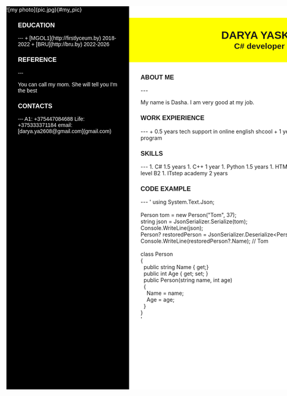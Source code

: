 <head>
    <title>CV</title>
    <link rel="stylesheet" href="style.css">
</head>

<body>
    <div style="
    background-color: crimson;
    margin: auto;
    width: 1000px;
    height: 1000px;">
        <div style="
        width: 320px;
        height: 1000px;
        float: left;
        background-color: #000;
        color: #fff;">
            ![my photo](pic.jpg){#my_pic}
            <div style="
            font-family: sans-serif;
            margin-left: 30px;
            margin-right: 30px;">
                <div id="education">
                    <h3 style="
                   font-family: sans-serif;
                   text-align: left;
                   ">EDUCATION</h3>
                    ---
                    + [MGOL1](http://firstlyceum.by) 2018-2022
                    + [BRU](http://bru.by) 2022-2026
                </div>
                <div id="reference">
                    <h3 style="
                    font-family: sans-serif;
                    text-align: left;
                    ">REFERENCE</h3>
                    ---
                    <p>You can call my mom. She will tell you I'm the best</p>
                </div>
                <div id="contacts">
                    <h3 style="
                    font-family: sans-serif;
                    text-align: left;
                    ">CONTACTS</h3>
                    ---
                    A1: +375447084688
                    Life: +375333371184
                    email: [darya.ya2608@gmail.com](gmail.com)
                </div>
            </div>
        </div>
        <div style="
        width: 680px;
        height: 1000px;
        float: left;
        background-color: #fff;">
            <div style="
            background-color: yellow;
            justify-content: center;
            display: block;
            margin-top: 30px;
            margin-bottom: 30px;
            padding-top: 30px;
            padding-bottom: 30px;">
                <h1 style="
                font-family: sans-serif;
                text-align: center;
                margin: auto;">DARYA YASKO</h1>
                <h2 style="
                font-family: sans-serif;
                text-align: center;
                margin: auto;">C# developer</h2>
            </div>
            <div style="
            margin-left: 30px;
            margin-right: 30px;">
                <div id="about">
                    <h3 style="
                    font-family: sans-serif;
                    text-align: left;
                    ">ABOUT ME</h3>
                    ---
                    <p>My name is Dasha. I am very good at my job.</p>
                </div>
                <div id="experience">
                    <h3 style="
                    font-family: sans-serif;
                    text-align: left;
                    ">WORK EXPIERIENCE</h3>
                    ---
                    + 0.5 years tech support in online english shcool
                    + 1 year child teacher in jewish youth program
                </div>
                <div id="skills">
                    <h3 style="
                    font-family: sans-serif;
                    text-align: left;
                    ">SKILLS</h3>
                    ---
                    1. C# 1.5 years
                    1. C++ 1 year
                    1. Python 1.5 years
                    1. HTML 1 week
                    1. CSS 1 week
                    1. english level B2
                    1. ITstep academy 2 years
                </div>
                <div id="code_ex">
                    <h3 style="
                    font-family: sans-serif;
                    text-align: left;
                    ">CODE EXAMPLE</h3>
                    ---
                    '   using System.Text.Json;<br>
                        <br>
                        Person tom = new Person("Tom", 37);<br>
                        string json = JsonSerializer.Serialize(tom);<br>
                        Console.WriteLine(json);<br>
                        Person? restoredPerson = JsonSerializer.Deserialize&lt;Person&lt;(json);<br>
                        Console.WriteLine(restoredPerson?.Name); // Tom <br>
                        <br>
                        class Person <br>
                        {<br>
                        &nbsp;    public string Name { get;} <br>
                        &nbsp;    public int Age { get; set; } <br>
                        &nbsp;    public Person(string name, int age) <br>
                        &nbsp;    { <br>
                        &nbsp;    &nbsp;    Name = name; <br>
                        &nbsp;    &nbsp;    Age = age; <br>
                        &nbsp;    } <br>
                        } <br>'
                </div>
            </div>
        </div>
    </div>

</body>
